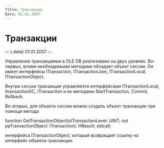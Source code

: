 ```yaml
---
Title: Транзакции
Date: 01.01.2007
---
```



Транзакции
==========

::: {.date}
01.01.2007
:::

Управление транзакциями в OLE DB реализовано на двух уровнях. Во-первых,
всеми необходимыми методами обладает объект сессии. Он имеет интерфейсы
ITransaction, ITransactionJoin, ITransactionLocal, ITransactionObject.

Внутри сессии транзакция управляется интерфейсами ITransactionLocal,
ItransactionSC, ITransaction и их методами StartTransaction, Commit,
Rollback.

Во-вторых, для объекта сессии можно создать объект транзакции при помощи
метода

function GetTransactionObject(ulTransactionLevel: UINT; out
ppTransactionObject: ITransaction): HResult; stdcall;

интерфейса ITransactionObject, который возвращает ссылку на интерфейс
объекта-транзакции.
